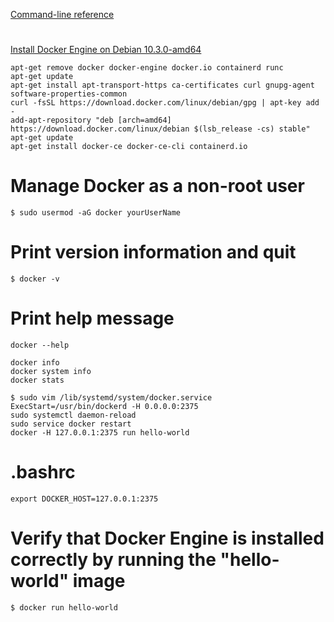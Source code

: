 [Command-line reference](https://docs.docker.com/engine/reference/commandline/docker/)
#
[Install Docker Engine on Debian 10.3.0-amd64](https://docs.docker.com/engine/install/debian/#install-from-a-package)
```
apt-get remove docker docker-engine docker.io containerd runc
apt-get update
apt-get install apt-transport-https ca-certificates curl gnupg-agent software-properties-common
curl -fsSL https://download.docker.com/linux/debian/gpg | apt-key add -
add-apt-repository "deb [arch=amd64] https://download.docker.com/linux/debian $(lsb_release -cs) stable"
apt-get update
apt-get install docker-ce docker-ce-cli containerd.io
```
# Manage Docker as a non-root user
```$ sudo usermod -aG docker yourUserName```

# Print version information and quit
```$ docker -v```
# Print help message
```
docker --help

docker info
docker system info
docker stats

$ sudo vim /lib/systemd/system/docker.service
ExecStart=/usr/bin/dockerd -H 0.0.0.0:2375
sudo systemctl daemon-reload
sudo service docker restart
docker -H 127.0.0.1:2375 run hello-world
```
# .bashrc
```export DOCKER_HOST=127.0.0.1:2375```
# Verify that Docker Engine is installed correctly by running the "hello-world" image
```$ docker run hello-world```
